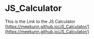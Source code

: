 # JS_Calculator

This is the Link to the JS Calculator [https://meekunn.github.io/JS_Calculator/](https://meekunn.github.io/JS_Calculator/)
